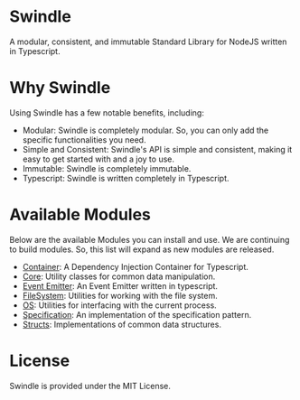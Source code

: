 # Swindle
A modular, consistent, and immutable Standard Library for NodeJS written in Typescript.

# Why Swindle
Using Swindle has a few notable benefits, including:
- Modular: Swindle is completely modular. So, you can only add the specific functionalities you need.
- Simple and Consistent: Swindle's API is simple and consistent, making it easy to get started with and a joy to use.
- Immutable: Swindle is completely immutable.
- Typescript: Swindle is written completely in Typescript.

# Available Modules
Below are the available Modules you can install and use. We are continuing to build modules. So, this list will expand as new modules are released.
- [Container](packages/container/README.md): A Dependency Injection Container for Typescript.
- [Core](packages/core/README.md): Utility classes for common data manipulation.
- [Event Emitter](packages/event-emitter/README.md): An Event Emitter written in typescript.
- [FileSystem](packages/filesystem/README.md): Utilities for working with the file system.
- [OS](packages/os/README.md): Utilities for interfacing with the current process.
- [Specification](packages/specification/README.md): An implementation of the specification pattern.
- [Structs](packages/structs/README.md): Implementations of common data structures.

# License
Swindle is provided under the MIT License.